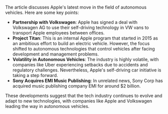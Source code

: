 The article discusses Apple's latest move in the field of autonomous vehicles. Here are some key points:

*   **Partnership with Volkswagen**: Apple has signed a deal with Volkswagen AG to use their self-driving technology in VW vans to transport Apple employees between offices.
*   **Project Titan**: This is an internal Apple program that started in 2015 as an ambitious effort to build an electric vehicle. However, the focus shifted to autonomous technologies that control vehicles after facing development and management problems.
*   **Volatility in Autonomous Vehicles**: The industry is highly volatile, with companies like Uber experiencing setbacks due to accidents and regulatory challenges. Nevertheless, Apple's self-driving car initiative is taking a step forward.
*   **Sony Acquires EMI Music Publishing**: In unrelated news, Sony Corp has acquired music publishing company EMI for around $2 billion.

These developments suggest that the tech industry continues to evolve and adapt to new technologies, with companies like Apple and Volkswagen leading the way in autonomous vehicles.